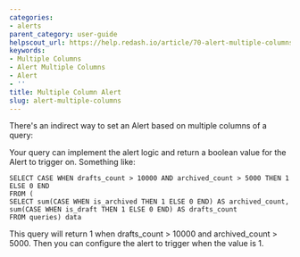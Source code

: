 ```yaml
---
categories:
- alerts
parent_category: user-guide
helpscout_url: https://help.redash.io/article/70-alert-multiple-columns
keywords:
- Multiple Columns
- Alert Multiple Columns
- Alert
- ''
title: Multiple Column Alert
slug: alert-multiple-columns
---
```

There's an indirect way to set an Alert based on multiple columns of a query:

Your query can implement the alert logic and return a boolean value for the
Alert to trigger on. Something like:

    
    
    SELECT CASE WHEN drafts_count > 10000 AND archived_count > 5000 THEN 1 ELSE 0 END
    FROM (
    SELECT sum(CASE WHEN is_archived THEN 1 ELSE 0 END) AS archived_count,
    sum(CASE WHEN is_draft THEN 1 ELSE 0 END) AS drafts_count
    FROM queries) data
    

This query will return 1 when drafts_count > 10000 and archived_count > 5000\.
Then you can configure the alert to trigger when the value is 1.

